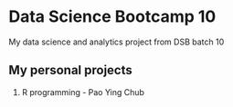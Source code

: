 # Data Science Bootcamp 10
My data science and analytics project from DSB batch 10

## My personal projects

1. R programming - Pao Ying Chub
